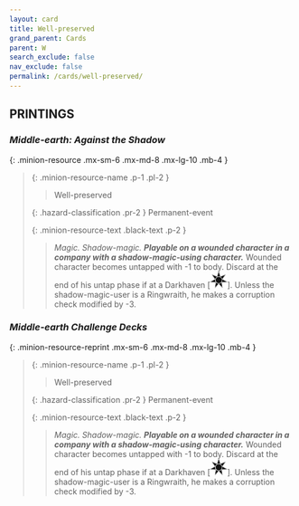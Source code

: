 ```yaml
---
layout: card
title: Well-preserved
grand_parent: Cards
parent: W
search_exclude: false
nav_exclude: false
permalink: /cards/well-preserved/
---
```


## PRINTINGS


### _Middle-earth: Against the Shadow_

{: .minion-resource .mx-sm-6 .mx-md-8 .mx-lg-10 .mb-4 }
> {: .minion-resource-name .p-1 .pl-2 }
> > <div class="hazard-mp"></div>
> > <div class="card-name">Well-preserved</div>
>
> {: .hazard-classification .pr-2 }
> Permanent-event
>
> {: .minion-resource-text .black-text .p-2 }
> > _Magic._ _Shadow-magic._ ***Playable on a wounded character in a company with a shadow-magic-using character.*** Wounded character becomes untapped with -1 to body. Discard at the end of his untap phase if at a Darkhaven <nobr>[<img src="/assets/images/dark-haven.svg">]</nobr>. Unless the shadow-magic-user is a Ringwraith, he makes a corruption check modified by -3.  
> 

### _Middle-earth Challenge Decks_

{: .minion-resource-reprint .mx-sm-6 .mx-md-8 .mx-lg-10 .mb-4 }
> {: .minion-resource-name .p-1 .pl-2 }
> > <div class="hazard-mp"></div>
> > <div class="card-name">Well-preserved</div>
>
> {: .hazard-classification .pr-2 }
> Permanent-event
>
> {: .minion-resource-text .black-text .p-2 }
> > _Magic._ _Shadow-magic._ ***Playable on a wounded character in a company with a shadow-magic-using character.*** Wounded character becomes untapped with -1 to body. Discard at the end of his untap phase if at a Darkhaven <nobr>[<img src="/assets/images/dark-haven.svg">]</nobr>. Unless the shadow-magic-user is a Ringwraith, he makes a corruption check modified by -3.  
> 
